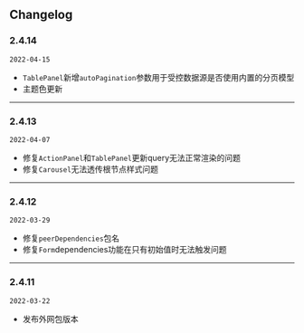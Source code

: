 ## Changelog

### 2.4.14
`2022-04-15`
- `TablePanel`新增`autoPagination`参数用于受控数据源是否使用内置的分页模型
- 主题色更新

---
### 2.4.13
`2022-04-07`
- 修复`ActionPanel`和`TablePanel`更新query无法正常渲染的问题
- 修复`Carousel`无法透传根节点样式问题

--- 
### 2.4.12

`2022-03-29`
- 修复`peerDependencies`包名
- 修复`Form`dependencies功能在只有初始值时无法触发问题

---
### 2.4.11  

`2022-03-22`

- 发布外网包版本